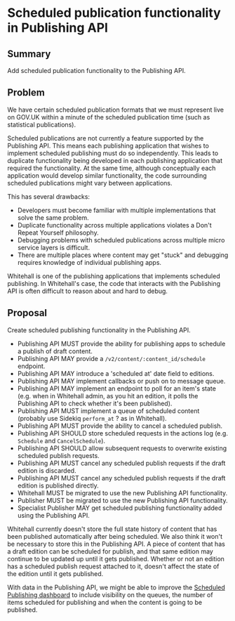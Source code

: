 # Scheduled publication functionality in Publishing API

## Summary

Add scheduled publication functionality to the Publishing API.

## Problem

We have certain scheduled publication formats that we must represent live on GOV.UK within a minute of the scheduled publication time (such as statistical publications).

Scheduled publications are not currently a feature supported by the Publishing API. This means each publishing application that wishes to implement scheduled publishing must do so independently. This leads to duplicate functionality being developed in each publishing application that required the functionality. At the same time, although conceptually each application would develop similar functionality, the code surrounding scheduled publications might vary between applications.

This has several drawbacks:

  * Developers must become familiar with multiple implementations that solve the same problem.
  * Duplicate functionality across multiple applications violates a Don't Repeat Yourself philosophy.
  * Debugging problems with scheduled publications across multiple micro service layers is difficult.
  * There are multiple places where content may get "stuck" and debugging requires knowledge of individual publishing apps.

Whitehall is one of the publishing applications that implements scheduled publishing. In Whitehall's case, the code that interacts with the Publishing API is often difficult to reason about and hard to debug.

## Proposal

Create scheduled publishing functionality in the Publishing API.

- Publishing API MUST provide the ability for publishing apps to schedule a publish of draft content.
- Publishing API MAY provide a `/v2/content/:content_id/schedule` endpoint.
- Publishing API MAY introduce a 'scheduled at' date field to editions.
- Publishing API MAY implement callbacks or push on to message queue.
- Publishing API MAY implement an endpoint to poll for an item's state (e.g. when in Whitehall admin, as you hit an edition, it polls the Publishing API to check whether it's been published).
- Publishing API MUST implement a queue of scheduled content (probably use Sidekiq `perform_at` ? as in Whitehall).
- Publishing API MUST provide the ability to cancel a scheduled publish.
- Publishing API SHOULD store scheduled requests in the actions log (e.g. `Schedule` and `CancelSchedule`).
- Publishing API SHOULD allow subsequent requests to overwrite existing scheduled publish requests.
- Publishing API MUST cancel any scheduled publish requests if the draft edition is discarded.
- Publishing API MUST cancel any scheduled publish requests if the draft edition is published directly.
- Whitehall MUST be migrated to use the new Publishing API functionality.
- Publisher MUST be migrated to use the new Publishing API functionality.
- Specialist Publisher MAY get scheduled publishing functionality added using the Publishing API.

Whitehall currently doesn't store the full state history of content that has been published automatically after being scheduled. We also think it won't be necessary to store this in the Publishing API. A piece of content that has a draft edition can be scheduled for publish, and that same edition may continue to be updated up until it gets published. Whether or not an edition has a scheduled publish request attached to it, doesn't affect the state of the edition until it gets published.

With data in the Publishing API, we might be able to improve the [Scheduled Publishing dashboard][dashboard] to include visibility on the queues, the number of items scheduled for publishing and when the content is going to be published.

[dashboard]: https://grafana.publishing.service.gov.uk/dashboard/file/scheduled_publishing.json?orgId=1

